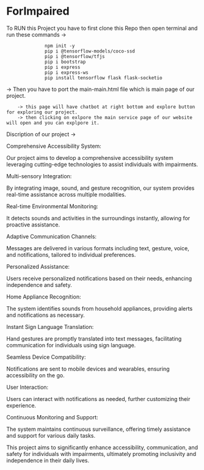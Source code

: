 # ForImpaired
To RUN this Project you have to first clone this Repo then open terminal and run these commands ->

                  npm init -y
                  pip i @tensorflow-models/coco-ssd
                  pip i @tensorflow/tfjs
                  pip i bootstrap
                  pip i express
                  pip i express-ws
                  pip install tensorflow flask flask-socketio

-> Then you have to port the main-main.html file which is main page of our project.

        -> this page will have chatbot at right bottom and explore button for exploring our project.
        -> then clicking on exlpore the main service page of our website will open and you can explpore it.

        
Discription of our project ->

Comprehensive Accessibility System:

  Our project aims to develop a comprehensive accessibility system leveraging cutting-edge technologies to assist individuals   with impairments.
  
Multi-sensory Integration:

  By integrating image, sound, and gesture recognition, our system provides real-time assistance across multiple modalities.
  
Real-time Environmental Monitoring:

  It detects sounds and activities in the surroundings instantly, allowing for proactive assistance.
  
Adaptive Communication Channels:

  Messages are delivered in various formats including text, gesture, voice, and notifications, tailored to individual           preferences.
  
Personalized Assistance:

   Users receive personalized notifications based on their needs, enhancing independence and safety.
   
Home Appliance Recognition:

   The system identifies sounds from household appliances, providing alerts and notifications as necessary.
   
Instant Sign Language Translation:

  Hand gestures are promptly translated into text messages, facilitating communication for individuals using sign language.
  
Seamless Device Compatibility:

  Notifications are sent to mobile devices and wearables, ensuring accessibility on the go.
  
User Interaction:

  Users can interact with notifications as needed, further customizing their experience.
  
Continuous Monitoring and Support:

  The system maintains continuous surveillance, offering timely assistance and support for various daily tasks.

This project aims to significantly enhance accessibility, communication, and safety for individuals with impairments, ultimately promoting inclusivity and independence in their daily lives.
        
